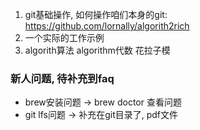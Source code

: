 1. git基础操作, 如何操作咱们本身的git: https://github.com/lornally/algorith2rich
2. 一个实际的工作示例
3. algorith算法 algorithm代数 花拉子模

### 新人问题, 待补充到faq
- brew安装问题 -> brew doctor 查看问题
- git lfs问题 -> 补充在git目录了, pdf文件